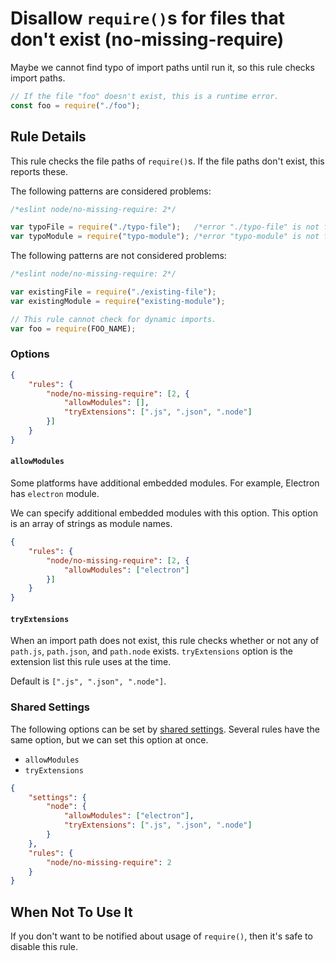 # Disallow `require()`s for files that don't exist (no-missing-require)

Maybe we cannot find typo of import paths until run it, so this rule checks import paths.

```js
// If the file "foo" doesn't exist, this is a runtime error.
const foo = require("./foo");
```

## Rule Details

This rule checks the file paths of `require()`s.
If the file paths don't exist, this reports these.

The following patterns are considered problems:

```js
/*eslint node/no-missing-require: 2*/

var typoFile = require("./typo-file");   /*error "./typo-file" is not found.*/
var typoModule = require("typo-module"); /*error "typo-module" is not found.*/
```

The following patterns are not considered problems:

```js
/*eslint node/no-missing-require: 2*/

var existingFile = require("./existing-file");
var existingModule = require("existing-module");

// This rule cannot check for dynamic imports.
var foo = require(FOO_NAME);
```

### Options

```json
{
    "rules": {
        "node/no-missing-require": [2, {
            "allowModules": [],
            "tryExtensions": [".js", ".json", ".node"]
        }]
    }
}
```

#### `allowModules`

Some platforms have additional embedded modules.
For example, Electron has `electron` module.

We can specify additional embedded modules with this option.
This option is an array of strings as module names.

```json
{
    "rules": {
        "node/no-missing-require": [2, {
            "allowModules": ["electron"]
        }]
    }
}
```

#### `tryExtensions`

When an import path does not exist, this rule checks whether or not any of `path.js`, `path.json`, and `path.node` exists.
`tryExtensions` option is the extension list this rule uses at the time.

Default is `[".js", ".json", ".node"]`.

### Shared Settings

The following options can be set by [shared settings](http://eslint.org/docs/user-guide/configuring.html#adding-shared-settings).
Several rules have the same option, but we can set this option at once.

- `allowModules`
- `tryExtensions`

```json
{
    "settings": {
        "node": {
            "allowModules": ["electron"],
            "tryExtensions": [".js", ".json", ".node"]
        }
    },
    "rules": {
        "node/no-missing-require": 2
    }
}
```

## When Not To Use It

If you don't want to be notified about usage of `require()`, then it's safe to disable this rule.
